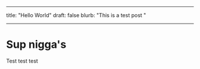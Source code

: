 
---
title: "Hello World"
draft: false
blurb: "This is a test post "

---

# Sup nigga's



Test test test
